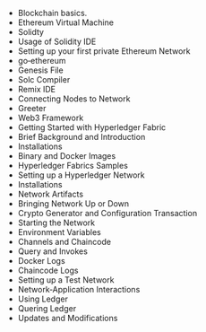 - Blockchain basics.
- Ethereum Virtual Machine
- Solidty
- Usage of Solidity IDE
- Setting up your first private Ethereum Network
- go‐ethereum
- Genesis File
- Solc Compiler
- Remix IDE
- Connecting Nodes to Network
- Greeter
- Web3 Framework
- Getting Started with Hyperledger Fabric
- Brief Background and Introduction
- Installations
- Binary and Docker Images
- Hyperledger Fabrics Samples
- Setting up a Hyperledger Network
- Installations
- Network Artifacts
- Bringing Network Up or Down
- Crypto Generator and Configuration  Transaction
- Starting the Network
- Environment Variables
- Channels and Chaincode
- Query and Invokes
- Docker Logs
- Chaincode Logs
- Setting up a Test Network
- Network‐Application Interactions
- Using Ledger
- Quering Ledger
- Updates and Modifications
